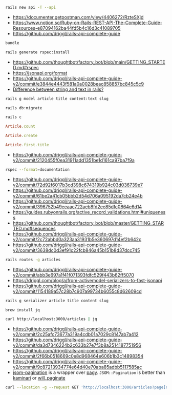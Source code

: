 ```bash
rails new api -T --api
```

- https://documenter.getpostman.com/view/4406272/RzteSXjd
- https://www.notion.so/Ruby-on-Rails-REST-API-The-Complete-Guide-Resources-e87094162ba44fd5b4c16d3c41089705
- https://github.com/driggl/rails-api-complete-guide

```bash
bundle
```

```bash
rails generate rspec:install
```

- https://github.com/thoughtbot/factory_bot/blob/main/GETTING_STARTED.md#rspec
- https://jsonapi.org/format
- https://github.com/driggl/rails-api-complete-guide-v2/commit/e3844e4443f581a0a0028beac858857bc845c5c9
- [Difference between string and text in rails?](https://stackoverflow.com/a/3354452)

```bash
rails g model article title content:text slug
```

```bash
rails db:migrate
```

```bash
rails c
```

```ruby
Article.count
```

```ruby
Article.create
```

```ruby
Article.first.title
```

- https://github.com/driggl/rails-api-complete-guide-v2/commit/2120455f0ea31911add1351be1d161ca97ba7f9a

```bash
rspec --format=documentation
```

- https://github.com/driggl/rails-api-complete-guide-v2/commit/72d92f6017b3cd398c674319b924c03d036739e7
- https://github.com/driggl/rails-api-complete-guide-v2/commit/61be2a41cb05bbb2d54d706a095192da7cb24e4b
- https://github.com/driggl/rails-api-complete-guide-v2/commit/396752b49eeaac722aeb8fd2ee85dfc0864e6d14
- https://guides.rubyonrails.org/active_record_validations.html#uniqueness
- https://github.com/thoughtbot/factory_bot/blob/master/GETTING_STARTED.md#sequences
- https://github.com/driggl/rails-api-complete-guide-v2/commit/2c72abbd0a323aa31931b5e360697d14ef2b642c
- https://github.com/driggl/rails-api-complete-guide-v2/commit/3638dc0d3ef91c22fcb846a45b151b8d37dcc745

```bash
rails routes -g articles
```

- https://github.com/driggl/rails-api-complete-guide-v2/commit/abb3e697a1f41f071393fdfc529f443b62ff5070
- https://driggl.com/blog/a/from-activemodel-serializers-to-fast-jsonapi
- https://github.com/driggl/rails-api-complete-guide-v2/commit/1154189a57c28b7c907a99734b6055c8d62609cd

```bash
rails g serializer article title content slug
```

```bash
brew install jq
```

```bash
curl http://localhost:3000/articles | jq
```

- https://github.com/driggl/rails-api-complete-guide-v2/commit/2c25afc73677a319a4cdb01a7029c8147ab7a412
- https://github.com/driggl/rails-api-complete-guide-v2/commit/da3d7346224b2c633b27e7f3b8a2514187751956
- https://github.com/driggl/rails-api-complete-guide-v2/commit/2f66b0518669c0e8d968464e606b1b3c14898354
- https://github.com/driggl/rails-api-complete-guide-v2/commit/9c87213934774e64d40e70aba85adbb5117585ac
- [jsom-pagination](https://github.com/useo-pl/jsom-pagination) is a wrapper over [pagy](https://github.com/ddnexus/pagy). `JSOM::Pagination` is better than [kaminari](https://github.com/kaminari/kaminari) or [will_paginate](https://github.com/mislav/will_paginate)

```bash
curl --location -g --request GET 'http://localhost:3000/articles?page[number]=2&page[size]=1' | jq
```
